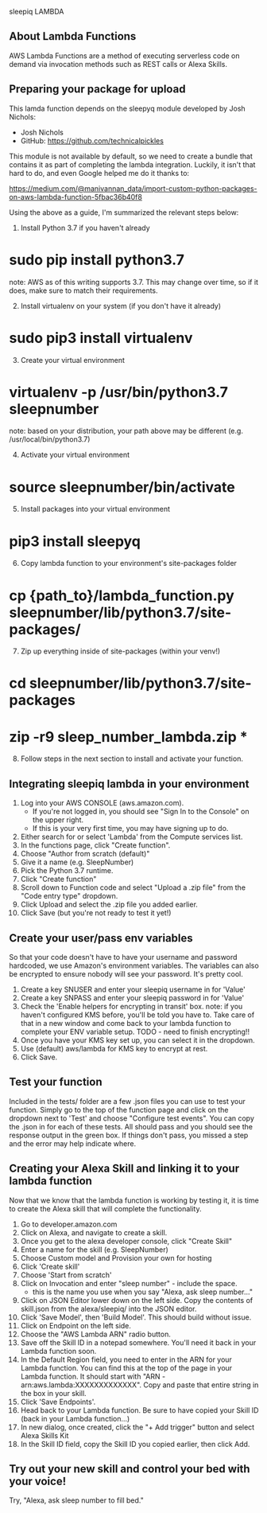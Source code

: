 sleepiq LAMBDA

About Lambda Functions
----------------------
AWS Lambda Functions are a method of executing serverless code on demand via invocation methods such as REST calls or Alexa Skills.

Preparing your package for upload
---------------------------------
This lamda function depends on the sleepyq module developed by Josh Nichols:
 - Josh Nichols
 - GitHub: https://github.com/technicalpickles 

This module is not available by default, so we need to create a bundle that
contains it as part of completing the lambda integration. Luckily, it isn't
that hard to do, and even Google helped me do it thanks to:

https://medium.com/@manivannan_data/import-custom-python-packages-on-aws-lambda-function-5fbac36b40f8

Using the above as a guide, I'm summarized the relevant steps below:
1. Install Python 3.7 if you haven't already

# sudo pip install python3.7

note: AWS as of this writing supports 3.7. This may change over time, so if it
      does, make sure to match their requirements.

2. Install virtualenv on your system (if you don't have it already)

# sudo pip3 install virtualenv

3. Create your virtual environment

# virtualenv -p /usr/bin/python3.7 sleepnumber

note: based on your distribution, your path above may be different
      (e.g. /usr/local/bin/python3.7)

4. Activate your virtual environment

# source sleepnumber/bin/activate

5. Install packages into your virtual environment

# pip3 install sleepyq

6. Copy lambda function to your environment's site-packages folder

# cp {path_to}/lambda_function.py sleepnumber/lib/python3.7/site-packages/

7. Zip up everything inside of site-packages (within your venv!)

# cd sleepnumber/lib/python3.7/site-packages
# zip -r9 sleep_number_lambda.zip *

8. Follow steps in the next section to install and activate your function.


Integrating sleepiq lambda in your environment
----------------------------------------------
1. Log into your AWS CONSOLE (aws.amazon.com).
   - If you're not logged in, you should see "Sign In to the Console" on the 
     upper right.
   - If this is your very first time, you may have signing up to do.
2. Either search for or select 'Lambda' from the Compute services list.
3. In the functions page, click "Create function".
4. Choose "Author from scratch (default)"
5. Give it a name (e.g. SleepNumber)
6. Pick the Python 3.7 runtime.
7. Click "Create function"
9. Scroll down to Function code and select "Upload a .zip file" from the
   "Code entry type" dropdown.
10. Click Upload and select the .zip file you added earlier.
11. Click Save (but you're not ready to test it yet!)

Create your user/pass env variables
-----------------------------------
So that your code doesn't have to have your username and password hardcoded, we
use Amazon's environment variables. The variables can also be encrypted to
ensure nobody will see your password. It's pretty cool.

1. Create a key SNUSER and enter your sleepiq username in for 'Value'
2. Create a key SNPASS and enter your sleepiq password in for 'Value'
3. Check the 'Enable helpers for encrypting in transit' box.
 note: if you haven't configured KMS before, you'll be told you have to. Take
       care of that in a new window and come back to your lambda function to
       complete your ENV variable setup.
 TODO - need to finish encrypting!!
4. Once you have your KMS key set up, you can select it in the dropdown.
5. Use (default) aws/lambda for KMS key to encrypt at rest.
6. Click Save.

Test your function
------------------
Included in the tests/ folder are a few .json files you can use to test your
function. Simply go to the top of the function page and click on the dropdown
next to 'Test' and choose "Configure test events".  You can copy the .json
in for each of these tests. All should pass and you should see the response
output in the green box. If things don't pass, you missed a step and the
error may help indicate where.


Creating your Alexa Skill and linking it to your lambda function
----------------------------------------------------------------
Now that we know that the lambda function is working by testing it, it is time
to create the Alexa skill that will complete the functionality. 

1. Go to developer.amazon.com
2. Click on Alexa, and navigate to create a skill.
3. Once you get to the alexa developer console, click "Create Skill"
4. Enter a name for the skill (e.g. SleepNumber)
5. Choose Custom model and Provision your own for hosting
6. Click 'Create skill'
7. Choose 'Start from scratch'
8. Click on Invocation and enter "sleep number" - include the space.
     - this is the name you use when you say "Alexa, ask sleep number..."
9. Click on JSON Editor lower down on the left side. Copy the contents of
   skill.json from the alexa/sleepiq/ into the JSON editor.
10. Click 'Save Model', then 'Build Model'. This should build without issue.
11. Click on Endpoint on the left side.
12. Choose the "AWS Lambda ARN" radio button.
13. Save off the Skill ID in a notepad somewhere. You'll need it back in your
    Lambda function soon.
14. In the Default Region field, you need to enter in the ARN for your Lambda
    function. You can find this at the top of the page in your Lambda function.
    It should start with "ARN - arn:aws.lambda:XXXXXXXXXXXXX". Copy and paste
    that entire string in the box in your skill.
15. Click 'Save Endpoints'.
16. Head back to your Lambda function. Be sure to have copied your Skill ID
 (back in your Lambda function...)
17. In new dialog, once created, click the "+ Add trigger" button and select
   Alexa Skills Kit
18. In the Skill ID field, copy the Skill ID you copied earlier, then click
    Add.

Try out your new skill and control your bed with your voice!
------------------------------------------------------------
Try, "Alexa, ask sleep number to fill bed."
